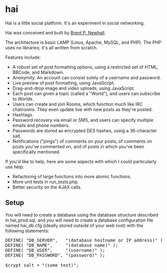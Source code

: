 hai
===

Hai is a little social platform. It's an experiment in social networking.

Hai was conceived and built by [Brent P. Newhall](mailto:brent@brentnewhall.com).

The architecture is basic LAMP (Linux, Apache, MySQL, and PHP). The PHP uses no libraries; it's all written from scratch.

Features include:

  * A robust set of post formatting options, using a restricted set of HTML, BBCode, and Markdown.
  * Anonymity. An account can consist solely of a username and password.
  * Live preview of post formatting, using JavaScript.
  * Drag-and-drop image and video uploads, using JavaScript.
  * Each post can given a topic (called a "World"), and users can subscribe to Worlds.
  * Users can create and join Rooms, which function much like IRC chatrooms. They even update live with new posts as they're posted.
  * Hashtags.
  * Password recovery via email or SMS, and users can specify multiple emails and phone numbers.
  * Passwords are stored as encrypted DES hashes, using a 36-character salt.
  * Notifications ("pings") of comments on your posts, of comments on posts you've commented on, and of posts in which you've been specifically mentioned.

If you'd like to help, here are some aspects with which I could particularly use help:

  * Refactoring of large functions into more atomic functions.
  * More unit tests in run\_tests.php.
  * Better security on the AJAX calls.

Setup
-----

You will need to create a database using the database structure described in hai\_prod.sql, and you will need to create a database configuration file named hai\_db.cfg (ideally stored outside of your web root) with the following statements:

<pre>
DEFINE( "DB_SERVER",   "(database hostname or IP address)" );
DEFINE( "DB_NAME",     "(database name)" );
DEFINE( "DB_USER",     "(username)" );
DEFINE( "DB_PASSWORD", "(password)" );

$crypt_salt = "(some text)";
</pre>

